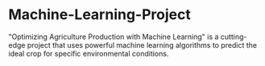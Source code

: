 # Machine-Learning-Project
"Optimizing Agriculture Production with Machine Learning" is a cutting-edge project that uses powerful machine learning algorithms to predict the ideal crop for specific environmental conditions.
